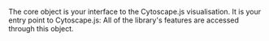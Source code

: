 The core object is your interface to the Cytoscape.js visualisation.  It is your entry point to Cytoscape.js:  All of the library's features are accessed through this object.